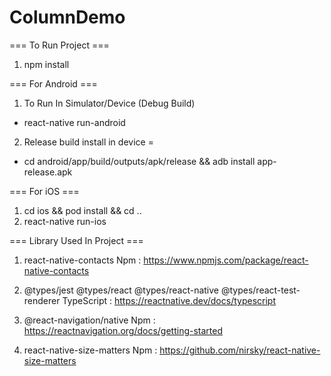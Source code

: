 # ColumnDemo

=== To Run Project ===

1. npm install

=== For Android ===

1. To Run In Simulator/Device (Debug Build) 
- react-native run-android

2. Release build install in device = 
- cd android/app/build/outputs/apk/release && adb install app-release.apk 

=== For iOS ===

1. cd ios && pod install && cd ..
2. react-native run-ios

=== Library Used In Project ===

1. react-native-contacts
Npm : https://www.npmjs.com/package/react-native-contacts

2. @types/jest @types/react @types/react-native @types/react-test-renderer
TypeScript : https://reactnative.dev/docs/typescript

3. @react-navigation/native
Npm : https://reactnavigation.org/docs/getting-started

4. react-native-size-matters
Npm : https://github.com/nirsky/react-native-size-matters